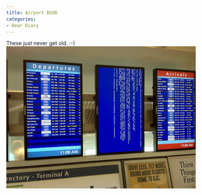 ```yaml
---
title: Airport BSOD
categories:
- Dear Diary
---
```


These just never get old. :-)
[![](/assets/posts/2012/airport-bsod.jpg)](http://thingelstad.com/s/airport-bsod/airport-bsod/img)

